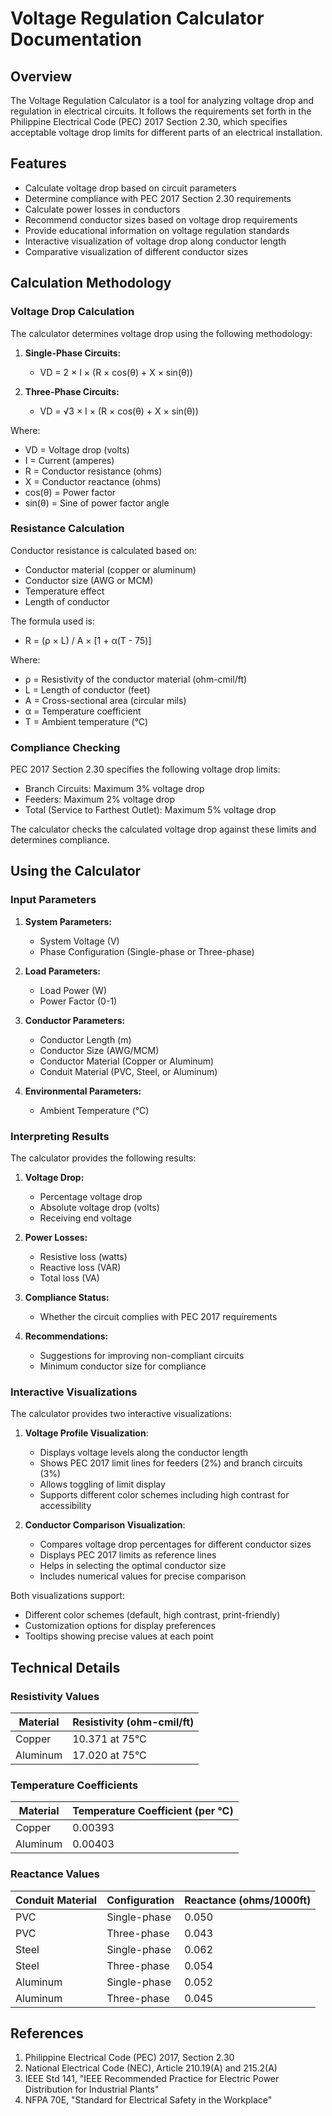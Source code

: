 # Voltage Regulation Calculator Documentation

## Overview

The Voltage Regulation Calculator is a tool for analyzing voltage drop and regulation in electrical circuits. It follows the requirements set forth in the Philippine Electrical Code (PEC) 2017 Section 2.30, which specifies acceptable voltage drop limits for different parts of an electrical installation.

## Features

- Calculate voltage drop based on circuit parameters
- Determine compliance with PEC 2017 Section 2.30 requirements
- Calculate power losses in conductors
- Recommend conductor sizes based on voltage drop requirements
- Provide educational information on voltage regulation standards
- Interactive visualization of voltage drop along conductor length
- Comparative visualization of different conductor sizes

## Calculation Methodology

### Voltage Drop Calculation

The calculator determines voltage drop using the following methodology:

1. **Single-Phase Circuits:**
   - VD = 2 × I × (R × cos(θ) + X × sin(θ))

2. **Three-Phase Circuits:**
   - VD = √3 × I × (R × cos(θ) + X × sin(θ))

Where:
- VD = Voltage drop (volts)
- I = Current (amperes)
- R = Conductor resistance (ohms)
- X = Conductor reactance (ohms)
- cos(θ) = Power factor
- sin(θ) = Sine of power factor angle

### Resistance Calculation

Conductor resistance is calculated based on:
- Conductor material (copper or aluminum)
- Conductor size (AWG or MCM)
- Temperature effect
- Length of conductor

The formula used is:
- R = (ρ × L) / A × [1 + α(T - 75)]

Where:
- ρ = Resistivity of the conductor material (ohm-cmil/ft)
- L = Length of conductor (feet)
- A = Cross-sectional area (circular mils)
- α = Temperature coefficient
- T = Ambient temperature (°C)

### Compliance Checking

PEC 2017 Section 2.30 specifies the following voltage drop limits:
- Branch Circuits: Maximum 3% voltage drop
- Feeders: Maximum 2% voltage drop
- Total (Service to Farthest Outlet): Maximum 5% voltage drop

The calculator checks the calculated voltage drop against these limits and determines compliance.

## Using the Calculator

### Input Parameters

1. **System Parameters:**
   - System Voltage (V)
   - Phase Configuration (Single-phase or Three-phase)

2. **Load Parameters:**
   - Load Power (W)
   - Power Factor (0-1)

3. **Conductor Parameters:**
   - Conductor Length (m)
   - Conductor Size (AWG/MCM)
   - Conductor Material (Copper or Aluminum)
   - Conduit Material (PVC, Steel, or Aluminum)

4. **Environmental Parameters:**
   - Ambient Temperature (°C)

### Interpreting Results

The calculator provides the following results:

1. **Voltage Drop:**
   - Percentage voltage drop
   - Absolute voltage drop (volts)
   - Receiving end voltage

2. **Power Losses:**
   - Resistive loss (watts)
   - Reactive loss (VAR)
   - Total loss (VA)

3. **Compliance Status:**
   - Whether the circuit complies with PEC 2017 requirements

4. **Recommendations:**
   - Suggestions for improving non-compliant circuits
   - Minimum conductor size for compliance

### Interactive Visualizations

The calculator provides two interactive visualizations:

1. **Voltage Profile Visualization**:
   - Displays voltage levels along the conductor length
   - Shows PEC 2017 limit lines for feeders (2%) and branch circuits (3%)
   - Allows toggling of limit display
   - Supports different color schemes including high contrast for accessibility

2. **Conductor Comparison Visualization**:
   - Compares voltage drop percentages for different conductor sizes
   - Displays PEC 2017 limits as reference lines
   - Helps in selecting the optimal conductor size
   - Includes numerical values for precise comparison

Both visualizations support:
- Different color schemes (default, high contrast, print-friendly)
- Customization options for display preferences
- Tooltips showing precise values at each point

## Technical Details

### Resistivity Values

| Material | Resistivity (ohm-cmil/ft) |
|----------|---------------------------|
| Copper   | 10.371 at 75°C            |
| Aluminum | 17.020 at 75°C            |

### Temperature Coefficients

| Material | Temperature Coefficient (per °C) |
|----------|----------------------------------|
| Copper   | 0.00393                          |
| Aluminum | 0.00403                          |

### Reactance Values

| Conduit Material | Configuration | Reactance (ohms/1000ft) |
|------------------|---------------|-------------------------|
| PVC              | Single-phase  | 0.050                   |
| PVC              | Three-phase   | 0.043                   |
| Steel            | Single-phase  | 0.062                   |
| Steel            | Three-phase   | 0.054                   |
| Aluminum         | Single-phase  | 0.052                   |
| Aluminum         | Three-phase   | 0.045                   |

## References

1. Philippine Electrical Code (PEC) 2017, Section 2.30
2. National Electrical Code (NEC), Article 210.19(A) and 215.2(A)
3. IEEE Std 141, "IEEE Recommended Practice for Electric Power Distribution for Industrial Plants"
4. NFPA 70E, "Standard for Electrical Safety in the Workplace" 